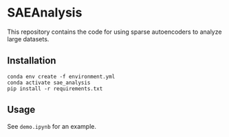 # SAEAnalysis

This repository contains the code for using sparse autoencoders to analyze large datasets.

## Installation

```
conda env create -f environment.yml
conda activate sae_analysis
pip install -r requirements.txt
```

## Usage

See `demo.ipynb` for an example.